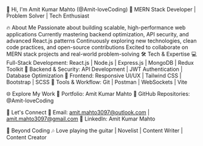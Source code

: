 👋 Hi, I'm Amit Kumar Mahto (@Amit-loveCoding)
🚀 MERN Stack Developer | Problem Solver | Tech Enthusiast

🔥 About Me
Passionate about building scalable, high-performance web applications
Currently mastering backend optimization, API security, and advanced React.js patterns
Continuously exploring new technologies, clean code practices, and open-source contributions
Excited to collaborate on MERN stack projects and real-world problem-solving
🛠 Tech & Expertise
💻 Full-Stack Development: React.js | Node.js | Express.js | MongoDB | Redux Toolkit
🔐 Backend & Security: API Development | JWT Authentication | Database Optimization
🎨 Frontend: Responsive UI/UX | Tailwind CSS | Bootstrap | SCSS
🚀 Tools & Workflow: Git | Postman | WebSockets | Vite

🌐 Explore My Work
🔗 Portfolio: Amit Kumar Mahto
🔗 GitHub Repositories: @Amit-loveCoding

🤝 Let's Connect
📧 Email: amit.mahto3097@outlook.com | amit.mahto3097@gmail.com
🔗 LinkedIn: Amit Kumar Mahto

🎸 Beyond Coding
🎶 Love playing the guitar | Novelist | Content Writer | Content Creator


